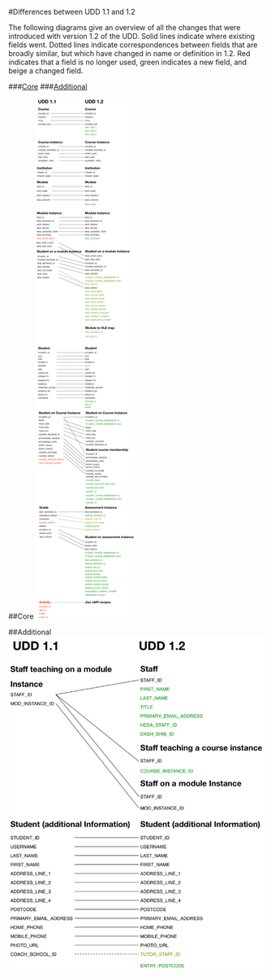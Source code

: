 #Differences between UDD 1.1 and 1.2

The following diagrams give an overview of all the changes that were introduced with version 1.2 of the UDD. Solid lines indicate where existing fields went. Dotted lines indicate correspondences between fields that are broadly similar, but which have changed in name or definition in 1.2. Red indicates that a field is no longer used, green indicates a new field, and beige a changed field. 

###[Core](#core)
###[Additional](#additional-1)

##Core
![diagram of core 1.1 to 1.2 changes][core]

[core]: media/core.png "core"

##Additional
![diagram of additional 1.1 to 1.2 changes][additional]

[additional]: media/additional.png "additional"

